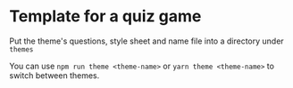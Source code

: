 # Template for a quiz game

Put the theme's questions, style sheet and name file into a directory under `themes`

You can use `npm run theme <theme-name>` or `yarn theme <theme-name>` to switch between themes.
